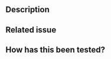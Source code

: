 <!-- Provide a general summary of your changes in the title above -->

## Description
<!-- Describe your changes in detail -->

## Related issue
<!-- Please link to the issue here -->

## How has this been tested?
<!-- Please describe in detail how you tested your changes. -->
<!-- Include details of your testing environment, and the tests you ran to -->

